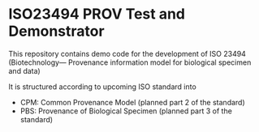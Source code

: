 # ISO23494 PROV Test and Demonstrator

This repository contains demo code for the development of ISO 23494 (Biotechnology— Provenance information model for biological specimen and data) 

It is structured according to upcoming ISO standard into

- CPM: Common Provenance Model (planned part 2 of the standard)
- PBS: Provenance of Biological Specimen (planned part 3 of the standard)



